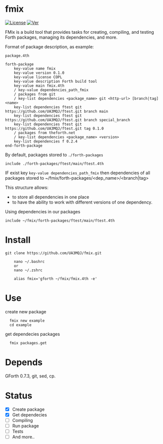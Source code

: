 # fmix
[![License](https://img.shields.io/badge/License-COPL-red.svg)](https://raw.githubusercontent.com/UA3MQJ/fmix/master/LICENSE)
[![Ver](https://img.shields.io/badge/Ver-0.3.0-green.svg)](https://github.com/UA3MQJ/fmix/tree/0.3.0)

FMix is a build tool that provides tasks for creating, compiling, and testing Forth packages, managing its dependencies, and more.

Format of package description, as example:

`package.4th`

```
forth-package
    key-value name fmix
    key-value version 0.1.0
    key-value license COPL
    key-value description Forth build tool
    key-value main fmix.4th
    / key-value dependencies_path_fmix
    / packages from git
    / key-list dependencies <package_name> git <http-url> [branch|tag] <name>
    key-list dependencies ftest git https://github.com/UA3MQJ/ftest.git branch main
    key-list dependencies ftest git https://github.com/UA3MQJ/ftest.git branch special_branch
    key-list dependencies ftest git https://github.com/UA3MQJ/ftest.git tag 0.1.0
    / packages from theforth.net
    / key-list dependencies <package_name> <version>
    key-list dependencies f 0.2.4
end-forth-package
```

By default, packages stored to `./forth-packages`

```
include ./forth-packages/ftest/main/ftest.4th
```


IF exist key `key-value dependencies_path_fmix` then dependencies of all packages stored to ~/fmix/forth-packages/<dep_name>/<branch|tag>


This structure allows:

* to store all dependencies in one place
* to have the ability to work with different versions of one dependency.

Using dependencies in our packages

```
include ~/fmix/forth-packages/ftest/main/ftest.4th
```

# Install

```
git clone https://github.com/UA3MQJ/fmix.git

    nano ~/.bashrc
    or
    nano ~/.zshrc

    alias fmix='gforth ~/fmix/fmix.4th -e'
```

# Use

create new package
```
  fmix new example
  cd example
```
get dependecies packages
```
  fmix packages.get 
```

# Depends

GForth 0.7.3, git, sed, cp.

# Status

- [x] Create package
- [x] Get dependecies
- [ ] Compiling
- [ ] Run package
- [ ] Tests
- [ ] And more..
